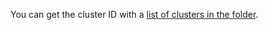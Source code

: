 You can get the cluster ID with a [list of clusters in the folder](../../managed-elasticsearch/operations/cluster-list.md#list-clusters).